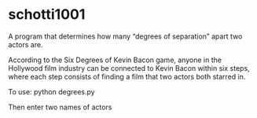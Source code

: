 # schotti1001

A program that determines how many “degrees of separation” apart two actors are.

According to the Six Degrees of Kevin Bacon game, anyone in the Hollywood film industry can be connected to Kevin Bacon within six steps, where each step consists of finding a film that two actors both starred in.

To use:
python degrees.py

Then enter two names of actors

